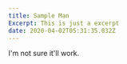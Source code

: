 ```yaml
---
title: Sample Man
Excerpt: This is just a excerpt
date: 2020-04-02T05:31:35.032Z
---
```

I'm not sure it'll work.